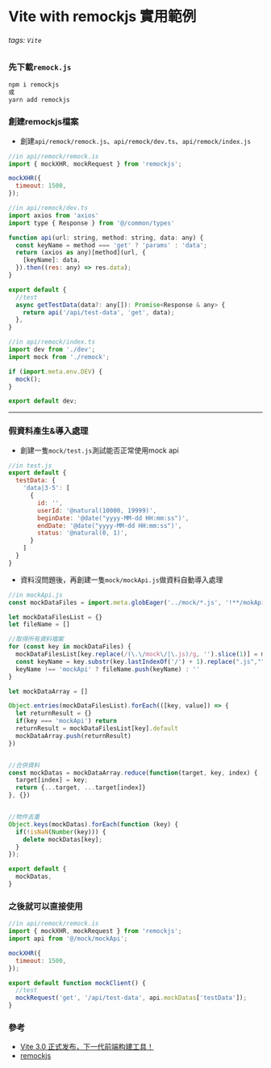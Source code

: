 # Vite with remockjs 實用範例
###### tags: `Vite`

### 先下載`remock.js`
```javascript
npm i remockjs
或
yarn add remockjs
```

### 創建remockjs檔案
- 創建`api/remock/remock.js`、`api/remock/dev.ts`、`api/remock/index.js`

```javascript
//in api/remock/remock.is
import { mockXHR, mockRequest } from 'remockjs';

mockXHR({
  timeout: 1500,
});

```

```javascript
//in api/remock/dev.ts
import axios from 'axios'
import type { Response } from '@/common/types'

function api(url: string, method: string, data: any) {
  const keyName = method === 'get' ? 'params' : 'data';
  return (axios as any)[method](url, {
    [keyName]: data,
  }).then((res: any) => res.data);
}

export default {
  //test
  async getTestData(data?: any[]): Promise<Response & any> {
    return api('/api/test-data', 'get', data);
  },
}
```

```javascript
//in api/remock/index.ts
import dev from './dev';
import mock from './remock';

if (import.meta.env.DEV) {
  mock();
}

export default dev;
```

--------------

### 假資料產生&導入處理

- 創建一隻`mock/test.js`測試能否正常使用mock api

```javascript
//in test.js
export default {
  testData: {
    'data|3-5': [
      {
        id: '',
        userId: '@natural(10000, 19999)',
        beginDate: '@date("yyyy-MM-dd HH:mm:ss")',
        endDate: '@date("yyyy-MM-dd HH:mm:ss")',
        status: '@natural(0, 1)',
      }
    ]
  }
}
```

- 資料沒問題後，再創建一隻`mock/mockApi.js`做資料自動導入處理

```javascript
//in mockApi.js
const mockDataFiles = import.meta.globEager('../mock/*.js', '!**/mokApi.js')

let mockDataFilesList = {}
let fileName = []

//取得所有資料檔案
for (const key in mockDataFiles) {
  mockDataFilesList[key.replace(/(\.\/mock\/|\.js)/g, '').slice(1)] = mockDataFiles[key]
  const keyName = key.substr(key.lastIndexOf('/') + 1).replace(".js","")
  keyName !== 'mockApi' ? fileName.push(keyName) : ''
}

let mockDataArray = []

Object.entries(mockDataFilesList).forEach(([key, value]) => {
  let returnResult = {}
  if(key === 'mockApi') return
  returnResult = mockDataFilesList[key].default
  mockDataArray.push(returnResult)
})


//合併資料
const mockDatas = mockDataArray.reduce(function(target, key, index) {
  target[index] = key;
  return {...target, ...target[index]}
}, {})


//物件去重
Object.keys(mockDatas).forEach(function (key) {
  if(!isNaN(Number(key))) {
    delete mockDatas[key];
  }
});

export default {
  mockDatas,
}

```

### 之後就可以直接使用
```javascript
//in api/remock/remock.is
import { mockXHR, mockRequest } from 'remockjs';
import api from '@/mock/mockApi';

mockXHR({
  timeout: 1500,
});

export default function mockClient() {
  //test
  mockRequest('get', '/api/test-data', api.mockDatas['testData']);
}

```
### 參考
- [Vite 3.0 正式发布，下一代前端构建工具！](https://juejin.cn/post/7120820138907009060)
- [remockjs](https://www.npmjs.com/package/remockjs)